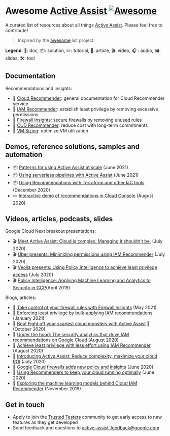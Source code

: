 # Awesome [Active Assist](https://cloud.google.com/solutions/active-assist/) [![Awesome](https://awesome.re/badge.svg)](https://awesome.re)

A curated list of resources about all things [Active Assist](https://cloud.google.com/solutions/active-assist/). Please feel free to contribute!

> Inspired by the [awesome](https://github.com/sindresorhus/awesome) list project.

**Legend**: 📙: doc, 📦: solution, ✏️: tutorial, 📰: article, 🎬: video, :headphones: : audio, 🖼️: slides, 🛠️: tool

## Documentation

Recommendations and insights:
* 📙 [Cloud Recommender](https://cloud.google.com/recommender/docs): general documentation for Cloud Recommender service
* 📙 [IAM Recommender](https://cloud.google.com/iam/docs/recommender-overview): establish least privilege by removing excessive permissions
* 📙 [Firewall Insights](https://cloud.google.com/network-intelligence-center/docs/firewall-insights/how-to/using-firewall-insights): secure firewalls by removing unused rules
* 📙 [CUD Recommender](https://cloud.google.com/billing/docs/how-to/cud-analysis-resource-based#understanding_commitment_recommendations): reduce cost with long-term commitments
* 📙 [VM Sizing](https://cloud.google.com/compute/docs/instances/apply-sizing-recommendations-for-instances): optimize VM utilization

## Demos, reference solutions, samples and automation

* 📦 [Patterns for using Active Assist at scale](https://cloud.google.com/architecture/patterns-for-using-active-assist-at-scale) (June 2021)
* 📦 [Using serverless pipelines with Active Assist](https://cloud.google.com/architecture/using-serverless-pipelines-with-active-assist) (June 2021)
* 📦 [Using Recommendations with Terraform and other IaC tools](https://cloud.google.com/recommender/docs/tutorial-iac) (December 2020)
* ✏️ [Interactive demo of recommendations in Cloud Console](https://showcase.withgoogle.com/active-assist) (August 2020)

## Videos, articles, podcasts, slides

Google Cloud Next breakout presentations:
* 🎬 [Meet Active Assist: Cloud is complex. Managing it shouldn't be.](https://www.youtube.com/watch?v=A2tvDIfevos) (July 2020)
* 🎬 [Uber presents: Minimizing permissions using IAM Recommender](https://www.youtube.com/watch?v=0MUaNoyGgNw) (July 2020)
* 🎬 [Veolia presents: Using Policy Intelligence to achieve least privilege access](https://youtu.be/LYUVnvRovIM) (July 2020)
* 🎬 [Policy Intelligence: Applying Machine Learning and Analytics to Security in GCP](https://www.youtube.com/watch?v=F45e9Nle0oU)(April 2019)

Blogs, articles:
* 📰 [Take control of your firewall rules with Firewall Insights](https://cloud.google.com/blog/products/identity-security/eliminate-firewall-misconfigurations-with-firewall-insights) (May 2021)
* 📰 [Enforcing least privilege by bulk-applying IAM recommendations](https://cloud.google.com/blog/products/identity-security/using-iam-recommender-to-bulk-apply-least-privilege-principles) (January 2021)
* 📰 [Boo! Fight off your scariest cloud monsters with Active Assist](https://cloud.google.com/blog/products/management-tools/optimize-google-cloud-resources-with-active-assist) 🙂 (October 2020)
* 📰 [Under the hood: The security analytics that drive IAM recommendations on Google Cloud](https://cloud.google.com/blog/products/identity-security/the-security-analytics-that-deliver-iam-recommendations) (August 2020)
* 📰 [Achieve least privilege with less effort using IAM Recommender](https://cloud.google.com/blog/products/identity-security/achieve-least-privilege-with-less-effort-using-iam-recommender) (August 2020)
* 📰 [Introducing Active Assist: Reduce complexity, maximize your cloud ROI](https://cloud.google.com/blog/products/management-tools/active-assist-comes-to-google-cloud) (July 2020)
* 📰 [Google Cloud firewalls adds new policy and insights](https://cloud.google.com/blog/products/identity-security/new-google-cloud-firewall-features) (June 2020)
* 📰 [Using Recommenders to keep your cloud running optimally](https://cloud.google.com/blog/products/management-tools/using-recommenders-keep-your-cloud-running-optimally) (June 2020)
* 📰 [Exploring the machine learning models behind Cloud IAM Recommender](https://cloud.google.com/blog/products/identity-security/exploring-the-machine-learning-models-behind-cloud-iam-recommender) (November 2019)

## Get in touch

* Apply to join the [Trusted Testers](https://forms.gle/ymANQw4gCUZr4zHbA) community to get early access to new features as they get developed
* Send feedback and questions to active-assist-feedback@google.com
